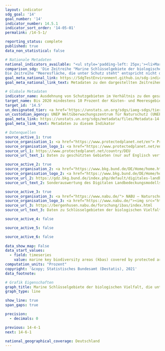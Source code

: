 ```yaml
---
layout: indicator    
sdg_goal: '14'    
goal_number: '14'    
indicator_number: 14.5.1    
indicator_sort_order: '14-05-01'    
permalink: /14-5-1/    

reporting_status: complete    
published: true    
data_non_statistical: false    

# Nationale Metadaten    
national_indicators_available: "<ul style='padding-left: 25px;'><li>Marine Schlüsselgebiete der biologischen Vielfalt, die unter Schutz stehen</li> <li> Meeresfläche, die unter Schutz steht</li></ul>"    
comparison_sdg: 'Die Zeitreihe "Marine Schlüsselgebiete der biologischen Vielfalt, die unter Schutz stehen" entspricht teilweise den globalen Metadaten.
Die Zeitreihe "Meeresfläche, die unter Schutz steht" entspricht nicht den globalen Metadaten, bietet aber zusätzliche Informationen.'    
goal_meta_national_link: https://SdgTestEnvironment.github.io/sdg-indicators/public/MetaDe/14.5.1.pdf    
goal_meta_national_link_text: Metadaten zu den dargestellten Zeitreihen    

# Globale Metadaten    
indicator_name: Ausdehnung von Schutzgebieten im Verhältnis zu den gesamten Meeresgebieten    
target_name: Bis 2020 mindestens 10 Prozent der Küsten- und Meeresgebiete im Einklang mit dem nationalen Recht und dem Völkerrecht und auf der Grundlage der besten verfügbaren wissenschaftlichen Informationen erhalten    
target_id: '14.5'    
un_designated_tier: <a href='https://unstats.un.org/sdgs/iaeg-sdgs/tier-classification/' title='Klicken Sie hier um weitere Informationen zur UN-Tier-Klassifikation zu erhalten.'  target='_blank'>Tier I</a>    
un_custodian_agency: UNEP Weltüberwachungszentrum für Naturschutz (UNEP-WCMC)<br>Umweltprogramm der Vereinten Nationen (UNEP)<br>Internationale Union zur Bewahrung der Natur (IUCN)    
goal_meta_link: https://unstats.un.org/sdgs/metadata/files/Metadata-14-05-01.pdf    
goal_meta_link_text: Metadaten zu diesem Indikator        

# Datenquellen
source_active_1: true
source_organisation_1: <a href="https://www.protectedplanet.net/en"> Protected Planet </a>
source_organisation_logo_1: <a href="https://www.protectedplanet.net/en"><img src="https://g205sdgs.github.io/sdg-indicators/public/OrgImgDe/pp.png" alt="Logo pp" style="height:60px; width:148px"/></a>
source_url_1: https://www.protectedplanet.net/country/DEU
source_url_text_1: Daten zu geschützten Gebieten (nur auf Englisch verfügbar)

source_active_2: true
source_organisation_2: <a href="https://www.bkg.bund.de/DE/Home/home.html"> Bundesamt für Kartographie und Geodäsie (BKG) </a>
source_organisation_logo_2: <a href="https://www.bkg.bund.de/DE/Home/home.html"><img src="https://g205sdgs.github.io/sdg-indicators/public/OrgImgDe/bkg.png" alt="Logo bkg" style="height:60px; width:148px"/></a>
source_url_2: https://gdz.bkg.bund.de/index.php/default/digitales-landbedeckungsmodell-fur-deutschland-stand-2018-lbm-de2018.html
source_url_text_2: Sonderauswertung des Digitalen Landbedeckungsmodells für Deutschland (LBM-DE)

source_active_3: true
source_organisation_3: <a href="https://www.nabu.de/"> NABU – Naturschutzbund Deutschland e.V. </a>
source_organisation_logo_3: <a href="https://www.nabu.de/"><img src="https://g205sdgs.github.io/sdg-indicators/public/OrgImgDe/nabu.png" alt="Logo nabu" style="height:60px; width:148px"/></a>
source_url_3: https://bergenhusen.nabu.de/forschung/ibas/index.html
source_url_text_3: Daten zu Schlüsselgebieten der biologischen Vielfalt

source_active_4: false

source_active_5: false

source_active_6: false
    
data_show_map: False    
data_start_values: 
  - field: timeseries
    value: marine key biodiversity areas (kbas) covered by protected areas (%)    
computation_units: "Prozent"    
copyright: '&copy; Statistisches Bundesamt (Destatis), 2021'    
data_footnote:     

# Grafik Eigenschaften    
graph_title: Marine Schlüsselgebiete der biologischen Vielfalt, die unter Schutz stehen    
graph_type: line    

show_line: true
span_gaps: true

precision:
  - decimals: 0    

previous: 14-4-1    
next: 14-6-1    

national_geographical_coverage: Deutschland    
---
```


<span></span>